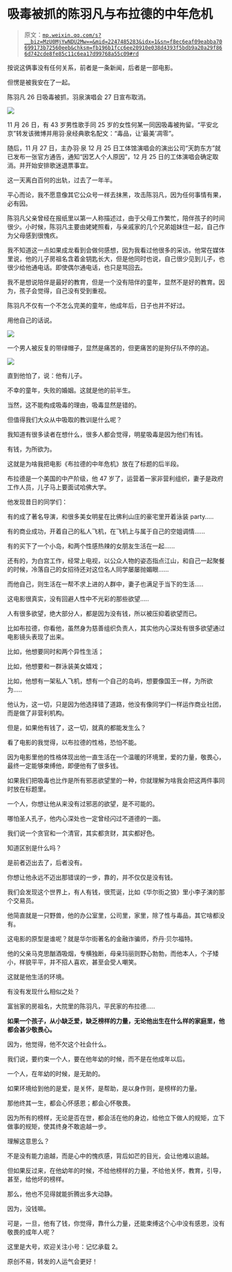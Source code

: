 # 吸毒被抓的陈羽凡与布拉德的中年危机

> 原文：[`mp.weixin.qq.com/s?__biz=MzU0MjYwNDU2Mw==&mid=2247485283&idx=1&sn=f8ec6eaf09eabba70699173b72560eeb&chksm=fb196b1fcc6ee20910e038d4393f5bdb9a20a29f866d742cde8fe85c11c6ea17d99768a55c09#rd`](http://mp.weixin.qq.com/s?__biz=MzU0MjYwNDU2Mw==&mid=2247485283&idx=1&sn=f8ec6eaf09eabba70699173b72560eeb&chksm=fb196b1fcc6ee20910e038d4393f5bdb9a20a29f866d742cde8fe85c11c6ea17d99768a55c09#rd)

按说这俩事没有任何关系，前者是一条新闻，后者是一部电影。

但愣是被我安在了一起。

陈羽凡 26 日吸毒被抓，羽泉演唱会 27 日宣布取消。

![](img/524c599c4367a8ad910950ea4ff1acd7.png)

11 月 26 日，有 43 岁男性歌手同 25 岁的女性何某一同因吸毒被拘留。“平安北京”转发该微博并用羽·泉经典歌名配文：“毒品，让‘最美’凋零”。

随后，11 月 27 日，主办羽·泉 12 月 25 日工体馆演唱会的演出公司“天韵东方”就已发布一张官方通告，通知“因艺人个人原因”，12 月 25 日的工体演唱会确定取消。并开始安排歌迷退票事宜。

这一天离白百何的出轨，过去了一年半。

平心而论，我不愿意像其它公众号一样去抹黑，攻击陈羽凡，因为任何事情有果，必有因。

陈羽凡父亲曾经在报纸里以第一人称描述过，由于父母工作繁忙，陪伴孩子的时间很少。小时候，陈羽凡主要由姥姥照看，与亲戚家的几个兄弟姐妹住一起，自己作为父母感到很愧疚。

我不知道这一点如果成龙看到会做何感想，因为我看过他很多的采访。他常在媒体里说，他的儿子房祖名含着金钥匙长大，但是他同时也说，自己很少见到儿子，也很少给他通电话。即使偶尔通电话，也只是骂回去。

我不是想说陪伴是最好的教育，但是一个没有陪伴的童年，显然不是好的教育。因为，孩子会觉得，自己没有受到重视。

陈羽凡不仅有一个不怎么完美的童年，他成年后，日子也并不好过。

用他自己的话说。

![](img/f63e32820986f289653aaf5c7172d2bc.png)

一个男人被反复的带绿帽子，显然是痛苦的，但更痛苦的是狗仔队不停的追。

![](img/3a9ade10cfa093573e76c1ec53c3c28e.png)

直到他怕了，说：他有儿子。

不幸的童年，失败的婚姻。这就是他的前半生。

当然，这不能构成吸毒的理由，吸毒显然是错的。

但值得我们大众从中吸取的教训是什么呢？

我知道有很多读者在想什么，很多人都会觉得，明星吸毒是因为他们有钱。

有钱，为所欲为。

这就是为啥我把电影《布拉德的中年危机》放在了标题的后半段。

布拉德是一个美国的中产阶级，他 47 岁了，运营着一家非营利组织，妻子是政府工作人员，儿子马上要面试哈佛大学。

他发现昔日的同学们：

有的成了著名导演，和很多美女明星在比佛利山庄的豪宅里开着泳装 party.....

有的商业成功，开着自己的私人飞机，在飞机上与属于自己的空姐调情......

有的买下了一个小岛，和两个性感热辣的女朋友生活在一起......

还有的，为白宫工作，经常上电视，以公众人物的姿态指点江山，和自己一起聚餐的时候，冷落自己的女招待还对这位名人同学屡屡抛媚眼......

而他自己，则生活在一帮不求上进的人群中，妻子也满足于当下的生活.....

这电影很真实，没有回避人性中不光彩的那些欲望.....

人有很多欲望，绝大部分人，都是因为没有钱，所以被压抑着欲望而已。

比如布拉德，你看他，虽然身为慈善组织负责人，其实他内心深处有很多欲望通过电影镜头表现了出来。

比如，他想要同时和两个异性生活；

比如，他想要和一群泳装美女嬉戏；

比如，他想有一架私人飞机，想有一个自己的岛屿，想要像国王一样，为所欲为.....

他认为，这一切，只是因为他选择错了道路，他没有像同学们一样运作商业社团，而是做了非营利机构。

但是，如果他有钱了，这一切，就真的都能发生么？

看了电影的我觉得，以布拉德的性格，恐怕不能。

因为电影里他的性格体现出他一直生活在一个温暖的环境里，爱的力量，敬畏心，最终一定能够束缚他，即便他有了很多钱。

如果我们把吸毒也比作是所有邪恶欲望里的一种，你就理解为啥我会把这两件事同时放在标题里。

一个人，你想让他从来没有过邪恶的欲望，是不可能的。

哪怕圣人孔子，他内心深处也一定曾经闪过不道德的一面。

我们说一个贪官和一个清官，其实都贪财，其实都好色。

知道区别是什么吗？

是前者迈出去了，后者没有。

你想让他永远不迈出那错误的一步，靠的，并不仅仅是没有钱。

我们会发现这个世界上，有人有钱，很荒诞，比如《华尔街之狼》里小李子演的那个交易员。

他简直就是一只野兽，他的办公室里，公司里，家里，除了性与毒品，其它啥都没有。

这电影的原型是谁呢？就是华尔街著名的金融诈骗师，乔丹·贝尔福特。

他的父亲马克思酗酒吸烟，专横独断，母亲玛丽则野心勃勃，而他本人，个子矮小，样貌平平，并不招人喜欢，甚至会受人嘲笑。

这就是他生活的环境。

有没有发现什么相似之处？

富翁家的房祖名，大院里的陈羽凡，平民家的布拉德.....

**如果一个孩子，从小缺乏爱，缺乏榜样的力量，无论他出生在什么样的家庭里，他都会甚少敬畏心。**

因为，他觉得，他不欠这个社会什么。

我们说，要约束一个人，要在他年幼的时候，而不是在他成年以后。

一个人，在年幼的时候，是无助的。

如果环境给到他的是爱，是关怀，是帮助，是以身作则，是榜样的力量。

那他终其一生，都会心怀感恩；都会心怀敬畏。

因为所有的榜样，无论是否在世，都会活在他的身边，给他立下做人的规矩，立下做事的规矩，使其终身不敢逾越一步。

理解这意思么？

不是没有能力逾越，而是心中的愧疚感，背后如芒的目光，会让他难以逾越。

但如果反过来，在他幼年的时候，不给他榜样的力量，不给他关怀，教育，引导，甚至，给他坏的榜样。

那么，他也不见得就能折腾出多大动静。

因为，没钱嘛。

可是，一旦，他有了钱，你觉得，靠什么力量，还能束缚这个心中没有感恩，没有敬畏的成年人呢？

这里是大号，欢迎关注小号：记忆承载 2。

原创不易，转发的人运气会更好！